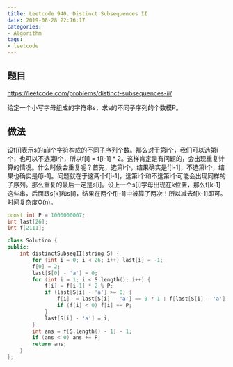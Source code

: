 ```yaml
---
title: Leetcode 940. Distinct Subsequences II
date: 2019-08-28 22:16:17
categories:
- Algorithm
tags:
- leetcode
---
```


## 题目

https://leetcode.com/problems/distinct-subsequences-ii/

给定一个小写字母组成的字符串s，求s的不同子序列的个数模P。

## 做法

设f[i]表示s的前i个字符构成的不同子序列个数。那么对于第i个，我们可以选第i个，也可以不选第i个，所以f[i] = f[i-1] * 2。这样肯定是有问题的，会出现重复计算的情况。什么时候会重复呢？首先，选第i个，结果确实是f[i-1]，不选第i个，结果也确实是f[i-1]。问题就在于这两个f[i-1]，选第i个和不选第i个可能会出现同样的子序列。那么重复的最后一定是s[i]。设上一个s[i]字母出现在k位置，那么f[k-1]这些串，后面跟s[k]和s[i]，结果在两个f[i-1]中被算了两次！所以减去f[k-1]即可。时间复杂度O(n)。

```C++
const int P = 1000000007;
int last[26];
int f[2111];

class Solution {
public:
    int distinctSubseqII(string S) {
        for (int i = 0; i < 26; i++) last[i] = -1;
        f[0] = 2;
        last[S[0] - 'a'] = 0;
        for (int i = 1; i < S.length(); i++) {
            f[i] = f[i-1] * 2 % P;
            if (last[S[i] - 'a'] >= 0) {
                f[i] -= last[S[i] - 'a'] == 0 ? 1 : f[last[S[i] - 'a'] - 1];
                if (f[i] < 0) f[i] += P;
            }
            last[S[i] - 'a'] = i;
        }
        int ans = f[S.length() - 1] - 1;
        if (ans < 0) ans += P;
        return ans;
    }
};
```
